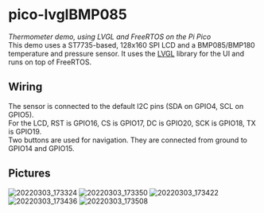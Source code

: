 # pico-lvglBMP085
*Thermometer demo, using LVGL and FreeRTOS on the Pi Pico* \
This demo uses a ST7735-based, 128x160 SPI LCD and a BMP085/BMP180 temperature and pressure sensor. It uses the [LVGL](https://github.com/lvgl/lvgl) library for the UI and runs on top of
FreeRTOS.
## Wiring
The sensor is connected to the default I2C pins (SDA on GPIO4, SCL on GPIO5).\
For the LCD, RST is GPIO16, CS is GPIO17, DC is GPIO20, SCK is GPIO18, TX is GPIO19.\
Two buttons are used for navigation. They are connected from ground to GPIO14 and GPIO15.
## Pictures

![20220303_173324](https://user-images.githubusercontent.com/60291077/156806244-320ea36b-bc23-41cc-a16e-c5591ac33864.jpg)
![20220303_173350](https://user-images.githubusercontent.com/60291077/156806263-fb794fcf-18ea-4f8f-87ec-15a72e53eb88.jpg)
![20220303_173422](https://user-images.githubusercontent.com/60291077/156806273-f7590cd3-d7d0-489b-b504-fe3b314d62d6.jpg)
![20220303_173436](https://user-images.githubusercontent.com/60291077/156806278-81aec91a-8e9b-4a6c-bd70-6fc354547fa0.jpg)
![20220303_173508](https://user-images.githubusercontent.com/60291077/156806286-ccb663ef-d2de-40be-85b0-fc2477e25b05.jpg)
